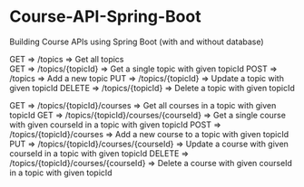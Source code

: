 # Course-API-Spring-Boot

Building Course APIs using Spring Boot (with and without database) 

GET	    =>	/topics			        =>	Get all topics	
GET	    =>	/topics/{topicId}	  =>	Get a single topic with given topicId
POST	  =>	/topics			        =>	Add a new topic
PUT	    =>	/topics/{topicId}	  =>	Update a topic with given topicId
DELETE	=>	/topics/{topicId}	  =>	Delete a topic with given topicId

GET	    =>	/topics/{topicId}/courses		          =>	Get all courses in a topic with given topicId
GET	    =>	/topics/{topicId}/courses/{courseId}	=>	Get a single course with given courseId in a topic with given topicId
POST	  =>	/topics/{topicId}/courses		          =>	Add a new course to a topic with given topicId
PUT	    =>	/topics/{topicId}/courses/{courseId}	=>	Update a course with given courseId in a topic with given topicId
DELETE	=>	/topics/{topicId}/courses/{courseId}	=>	Delete a course with given courseId in a topic with given topicId


